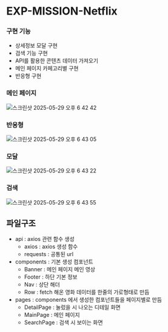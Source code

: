 # EXP-MISSION-Netflix

### 구현 기능
- 상세정보 모달 구현
- 검색 기능 구현
- API를 활용한 콘텐츠 데이터 가져오기
- 메인 페이지 카페고리별 구현
- 반응형 구현

### 메인 페이지
![스크린샷 2025-05-29 오후 6 42 42](https://github.com/user-attachments/assets/a5a8d129-9a7b-4ee7-8fc3-6cee3e3dd32b)

### 반응형
![스크린샷 2025-05-29 오후 6 43 05](https://github.com/user-attachments/assets/13f02364-3269-4afa-9ee0-cf1029ddcbb8)

### 모달
![스크린샷 2025-05-29 오후 6 43 22](https://github.com/user-attachments/assets/e5ca608c-a5ce-42ef-880c-4df11745d278)

### 검색
![스크린샷 2025-05-29 오후 6 43 55](https://github.com/user-attachments/assets/ecac7f6f-4d43-4e41-b066-a29be58ef351)

## 파일구조
- api : axios 관련 함수 생성
  - axios : axios 생성 함수
  - requests : 공통된 url
- components : 기본 생성 컴포넌트
  - Banner : 메인 페이지 메인 영상
  - Footer : 하단 기본 정보
  - Nav : 상단 해더
  - Row : fetch 해온 영화 데이터를 한줄의 가로형태로 만듬
- pages : components 에서 생성한 컴포넌트들을 페이지별로 만듬
  - DetailPage : 눌렀을 시 나오는 디테일 화면
  - MainPage : 메인 페이지
  - SearchPage : 검색 시 보이는 화면
